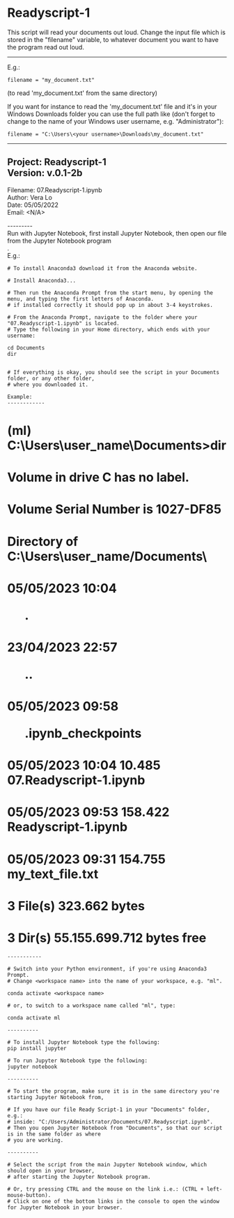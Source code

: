 # Readyscript-1

This script will read your documents out loud.
Change the input file which is stored in the "filename" variable, to whatever document you want to have the program read out loud.

----------

E.g.:

    filename = "my_document.txt"

(to read 'my_document.txt' from the same directory)



If you want for instance to read the 'my_document.txt' file and it's in your Windows Downloads folder you can use the full path like (don't forget to change <your username> to the name of your Windows user username, e.g. "Administrator"):

    filename = "C:\Users\<your username>\Downloads\my_document.txt"

---------
Project: Readyscript-1<br>
Version: v.0.1-2b<br>
---------
Filename: 07.Readyscript-1.ipynb<br>
Author: Vera Lo<br>
Date: 05/05/2022<br>
Email: <N/A><br>

---------<br>
Run with Jupyter Notebook, first install Jupyter Notebook, then open our file from the Jupyter Notebook program<br>.
<br>
E.g.:

    # To install Anaconda3 download it from the Anaconda website.
    
    # Install Anaconda3...
    
    # Then run the Anaconda Prompt from the start menu, by opening the menu, and typing the first letters of Anaconda.
    # if installed correctly it should pop up in about 3-4 keystrokes.
    
    # From the Anaconda Prompt, navigate to the folder where your "07.Readyscript-1.ipynb" is located.
    # Type the following in your Home directory, which ends with your username:
    
    cd Documents
    dir
    
    
    # If everything is okay, you should see the script in your Documents folder, or any other folder,
    # where you downloaded it.
    
    Example:
    ------------
# (ml) C:\Users\user_name\Documents>dir
# Volume in drive C has no label.
# Volume Serial Number is 1027-DF85

# Directory of C:\Users\user_name/Documents\

# 05/05/2023  10:04    <DIR>          .
# 23/04/2023  22:57    <DIR>          ..
# 05/05/2023  09:58    <DIR>          .ipynb_checkpoints
# 05/05/2023  10:04            10.485 07.Readyscript-1.ipynb
# 05/05/2023  09:53           158.422 Readyscript-1.ipynb
# 05/05/2023  09:31           154.755 my_text_file.txt
#               3 File(s)        323.662 bytes
#               3 Dir(s)  55.155.699.712 bytes free
    
    -----------
    
    # Switch into your Python environment, if you're using Anaconda3 Prompt.
    # Change <workspace name> into the name of your workspace, e.g. "ml".
    
    conda activate <workspace name>
    
    # or, to switch to a workspace name called "ml", type:
    
    conda activate ml
    
    ----------
    
    # To install Jupyter Notebook type the following:
    pip install jupyter
    
    # To run Jupyter Notebook type the following:
    jupyter notebook

    ----------
    
    # To start the program, make sure it is in the same directory you're starting Jupyter Notebook from,
    
    # If you have our file Ready Script-1 in your "Documents" folder, e.g.:
    # inside: "C:/Users/Administrator/Documents/07.Readyscript.ipynb".
    # Then you open Jupyter Notebook from "Documents", so that our script is in the same folder as where
    # you are working.
    
    ----------
    
    # Select the script from the main Jupyter Notebook window, which should open in your browser,
    # after starting the Jupyter Notebook program.
    
    # Or, try pressing CTRL and the mouse on the link i.e.: (CTRL + left-mouse-button).
    # Click on one of the bottom links in the console to open the window for Jupyter Notebook in your browser.
